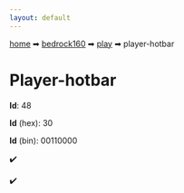 ```yaml
---
layout: default
---
```


[home](/) ➡ [bedrock160](/protocol/bedrock160) ➡ [play](/protocol/bedrock160/play) ➡ player-hotbar

# Player-hotbar

**Id**: 48

**Id** (hex): 30

**Id** (bin): 00110000

✔️

✔️

